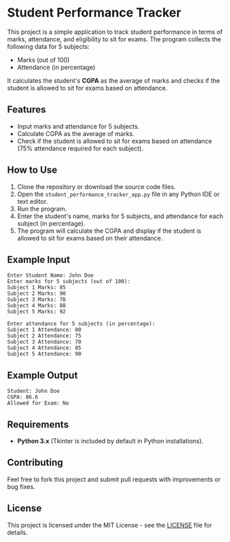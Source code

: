 
# Student Performance Tracker

This project is a simple application to track student performance in terms of marks, attendance, and eligibility to sit for exams. The program collects the following data for 5 subjects:
- Marks (out of 100)
- Attendance (in percentage)

It calculates the student's **CGPA** as the average of marks and checks if the student is allowed to sit for exams based on attendance.

## Features
- Input marks and attendance for 5 subjects.
- Calculate CGPA as the average of marks.
- Check if the student is allowed to sit for exams based on attendance (75% attendance required for each subject).

## How to Use
1. Clone the repository or download the source code files.
2. Open the `student_performance_tracker_app.py` file in any Python IDE or text editor.
3. Run the program.
4. Enter the student's name, marks for 5 subjects, and attendance for each subject (in percentage).
5. The program will calculate the CGPA and display if the student is allowed to sit for exams based on their attendance.

## Example Input
```
Enter Student Name: John Doe
Enter marks for 5 subjects (out of 100):
Subject 1 Marks: 85
Subject 2 Marks: 90
Subject 3 Marks: 78
Subject 4 Marks: 88
Subject 5 Marks: 92

Enter attendance for 5 subjects (in percentage):
Subject 1 Attendance: 80
Subject 2 Attendance: 75
Subject 3 Attendance: 70
Subject 4 Attendance: 85
Subject 5 Attendance: 90
```

## Example Output
```
Student: John Doe
CGPA: 86.6
Allowed for Exam: No
```

## Requirements
- **Python 3.x** (Tkinter is included by default in Python installations).

## Contributing
Feel free to fork this project and submit pull requests with improvements or bug fixes.

## License
This project is licensed under the MIT License - see the [LICENSE](LICENSE) file for details.
